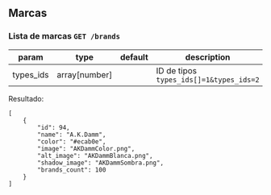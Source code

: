 ## Marcas

### Lista de marcas `GET /brands`

| param | type | default | description |
| --- | --- | --- | --- |
| types_ids | array[number] | | ID de tipos `types_ids[]=1&types_ids=2` |

Resultado:

    [
        {
            "id": 94,
            "name": "A.K.Damm",
            "color": "#ecab0e",
            "image": "AKDammColor.png",
            "alt_image": "AKDammBlanca.png",
            "shadow_image": "AKDammSombra.png",
            "brands_count": 100
        }
    ]
